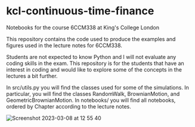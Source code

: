 # kcl-continuous-time-finance
Notebooks for the course 6CCM338 at King's College London

This repository contains the code used to produce the examples and figures used in the lecture notes for 6CCM338.

Students are not expected to know Python and I will not evaluate any coding skills in the exam.
This repository is for the students that have an interest in coding and would like to explore some of the concepts in the lectures a bit further.

In src/utils.py you will find the classes used for some of the simulations. In particular, you will find the classes RandomWalk, BrownianMotion, and GeometricBrownianMotion. 
In notebooks/ you will find all notebooks, ordered by Chapter according to the lecture notes.

![Screenshot 2023-03-08 at 12 55 40](https://user-images.githubusercontent.com/33640368/223718731-0eb36031-035c-4927-817f-7044ae6b6a64.png)
